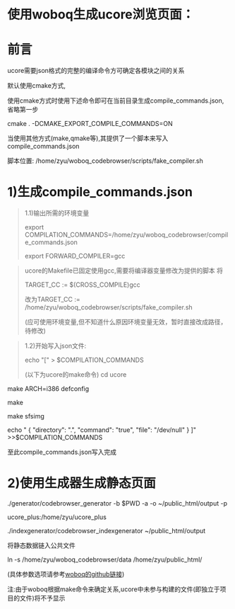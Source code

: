 使用woboq生成ucore浏览页面：
======

前言
======
ucore需要json格式的完整的编译命令方可确定各模块之间的关系

默认使用cmake方式,

使用cmake方式时使用下述命令即可在当前目录生成compile_commands.json,省略第一步

  cmake . -DCMAKE_EXPORT_COMPILE_COMMANDS=ON

当使用其他方式(make,qmake等),其提供了一个脚本来写入compile_commands.json

脚本位置:  /home/zyu/woboq_codebrowser/scripts/fake_compiler.sh

1)生成compile_commands.json
======
>1.1)输出所需的环境变量
>
>  export COMPILATION_COMMANDS=/home/zyu/woboq_codebrowser/compile_commands.json
>
>  export FORWARD_COMPILER=gcc

>ucore的Makefile已固定使用gcc,需要将编译器变量修改为提供的脚本
>将
>
>TARGET_CC := $(CROSS_COMPILE)gcc
>
>改为TARGET_CC := /home/zyu/woboq_codebrowser/scripts/fake_compiler.sh
>
>(应可使用环境变量,但不知道什么原因环境变量无效，暂时直接改成路径，待修改)

>1.2)开始写入json文件:
>
>  echo "[" > $COMPILATION_COMMANDS
>
>(以下为ucore的make命令)
>  cd ucore
>
  make ARCH=i386 defconfig

  make

  make sfsimg

  echo " { \"directory\": \".\", \"command\": \"true\", \"file\": \"/dev/null\" } ]" >>$COMPILATION_COMMANDS

至此compile_commands.json写入完成



2)使用生成器生成静态页面
======
  ./generator/codebrowser_generator -b $PWD -a -o ~/public_html/output -p 

  ucore_plus:/home/zyu/ucore_plus

  ./indexgenerator/codebrowser_indexgenerator ~/public_html/output

将静态数据链入公共文件

  ln -s /home/zyu/woboq_codebrowser/data /home/zyu/public_html/

(具体参数选项请参考[woboq的github链接](https://github.com/woboq/woboq_codebrowser))

注:由于woboq根据make命令来确定关系,ucore中未参与构建的文件(即独立于项目的文件)将不予显示
